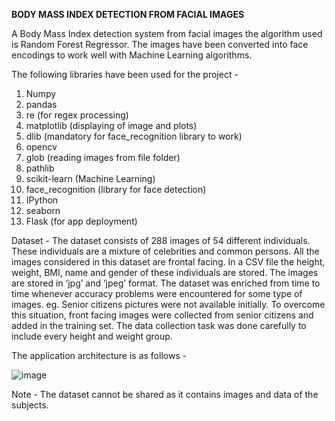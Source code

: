 **BODY MASS INDEX DETECTION FROM FACIAL IMAGES**

A Body Mass Index detection system from facial images the algorithm used is Random Forest Regressor. The images have been converted into face encodings to work well with Machine Learning algorithms. 

The following libraries have been used for the project -
1.	Numpy
2.	pandas
3.	re (for regex processing)
4.	matplotlib (displaying of image and plots)
5.	dlib (mandatory for face_recognition library to work)
6.	opencv
7.	glob (reading images from file folder)
8.	pathlib
9.	scikit-learn (Machine Learning)
10.	face_recognition (library for face detection)
11.	IPython
12.	seaborn 
13.	Flask (for app deployment)

Dataset -
The dataset consists of 288 images of 54 different individuals. These individuals are a mixture of celebrities and common persons. All the images considered in this dataset are frontal facing. In a CSV file the height, weight, BMI, name and gender of these individuals are stored. The images are stored in ‘jpg’ and ‘jpeg’ format.
The dataset was enriched from time to time whenever accuracy problems were encountered for some type of images. eg. Senior citizens pictures were not available initially. To overcome this situation, front facing images were collected from senior citizens and added in the training set. 
The data collection task was done carefully to include every height and weight group. 

The application architecture is as follows -

![image](https://user-images.githubusercontent.com/50106830/116661917-bde36000-a9b2-11eb-8b79-92ad1465f1e3.png)

Note - The dataset cannot be shared as it contains images and data of the subjects.
